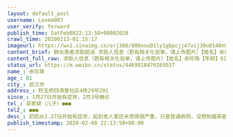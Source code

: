 ```yaml
---
layout: default_post
username: Lovem007
user_verify: forward
publish_time: SatFeb0822:13:50+08002020
crawl_time: 20200213-01:15:17
imageurl: https://wx2.sinaimg.cn/orj360/006nuuD1ly1gbpcjj47vij30u0140n0r.jpg,https://wx1.sinaimg.cn/orj360/006nuuD1ly1gbpcjkdo5bj30u01400wj.jpg,https://wx1.sinaimg.cn/orj360/006nuuD1ly1gbpcjiozfjj30u0140mzt.jpg,https://wx3.sinaimg.cn/orj360/006nuuD1ly1gbpcjm7zg8j30u01sytwg.jpg
content_brief: 肺炎患者求助超话 求助人信息（若有相关化验单，请上传图片）【姓名】余珍珠【年龄】81【所在城市】武汉市【所在小区、社区】积玉桥四清里社区4栋29号201【患病时间】1月27日开始有症状，2月3号确诊【联系方式】吴家斌（儿子）●●●【其他紧急联系人】●●●【病情描述】 奶奶 ...全文
content_full_raw: 求助人信息（若有相关化验单，请上传图片）【姓名】余珍珠【年龄】81【所在城市】武汉市【所在小区、社区】积玉桥四清里社区4栋29号201【患病时间】1月27日开始有症状，2月3号确诊【联系方式】吴家斌（儿子）●●●【其他紧急联系人】●●●【病情描述】奶奶从1.27日开始有症状，起初老人家还未觉得很严重，只是普通病例，没想到越来越严重，家人送去医院检查，直到2月3日才确诊，奶奶已经81岁了，没有办法自己照顾自己了，无法进入方舱医院，只有进入医院。奶奶身体底子还可以，可以治疗，我们不想放弃，我们为了救老人，已经想尽了各种办法，但是目前的情况已经实在不能再拖了，目前儿媳已经被隔离，就儿子在照顾她。恳求社会好心人帮忙，恳求政府帮忙，我们需要一个床位。我保证以上信息绝对真实有效。武汉·四清里社区(二号门-三十四号门)
status_url: https://m.weibo.cn/status/4469818470165037
name_: 余珍珠
age_: 81
city_: 武汉市
address_: 积玉桥四清里社区4栋29号201
since_: 1月27日开始有症状，2月3号确诊
tel_: 吴家斌（儿子）●●●
tel2_: ●●●
desc_: 奶奶从1.27日开始有症状，起初老人家还未觉得很严重，只是普通病例，没想到越来越严重，家人送去医院检查，直到2月3日才确诊，奶奶已经81岁了，没有办法自己照顾自己了，无法进入方舱医院，只有进入医院。奶奶身体底子还可以，可以治疗，我们不想放弃，我们为了救老人，已经想尽了各种办法，但是目前的情况已经实在不能再拖了，目前儿媳已经被隔离，就儿子在照顾她。恳求社会好心人帮忙，恳求政府帮忙，我们需要一个床位。我保证以上信息绝对真实有效。武汉·四清里社区(二号门-三十四号门)
publish_timestamp: 2020-02-08 22:13:50+08:00
---
```

